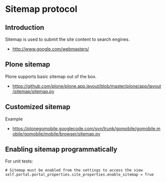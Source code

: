 # Sitemap protocol

## Introduction

Sitemap is used to submit the site content to search engines.

- <http://www.google.com/webmasters/>

## Plone sitemap

Plone supports basic sitemap out of the box.

- <https://github.com/plone/plone.app.layout/blob/master/plone/app/layout/sitemap/sitemap.py>

## Customized sitemap

Example

- <https://plonegomobile.googlecode.com/svn/trunk/gomobile/gomobile.mobile/gomobile/mobile/browser/sitemap.py>

## Enabling sitemap programmatically

For unit tests:

```
# Sitemap must be enabled from the settings to access the view
self.portal.portal_properties.site_properties.enable_sitemap = True
```
